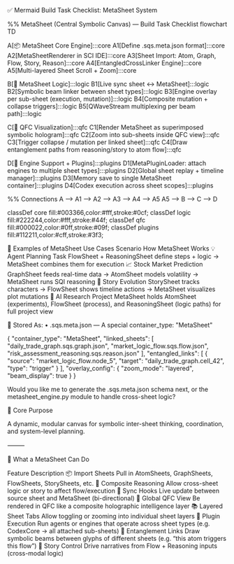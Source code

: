 ✅ Mermaid Build Task Checklist: MetaSheet System

%% MetaSheet (Central Symbolic Canvas) — Build Task Checklist
flowchart TD

A[📦 MetaSheet Core Engine]:::core
A1[Define .sqs.meta.json format]:::core
A2[MetaSheetRenderer in SCI IDE]:::core
A3[Sheet Import: Atom, Graph, Flow, Story, Reason]:::core
A4[EntangledCrossLinker Engine]:::core
A5[Multi-layered Sheet Scroll + Zoom]:::core

B[🧠 MetaSheet Logic]:::logic
B1[Live sync sheet ↔ MetaSheet]:::logic
B2[Symbolic beam linker between sheet types]:::logic
B3[Engine overlay per sub-sheet (execution, mutation)]:::logic
B4[Composite mutation + collapse triggers]:::logic
B5[QWaveStream multiplexing per beam path]:::logic

C[🌌 QFC Visualization]:::qfc
C1[Render MetaSheet as superimposed symbolic hologram]:::qfc
C2[Zoom into sub-sheets inside QFC view]:::qfc
C3[Trigger collapse / mutation per linked sheet]:::qfc
C4[Draw entanglement paths from reasoning/story to atom flow]:::qfc

D[🔧 Engine Support + Plugins]:::plugins
D1[MetaPluginLoader: attach engines to multiple sheet types]:::plugins
D2[Global sheet replay + timeline manager]:::plugins
D3[Memory save to single MetaSheet container]:::plugins
D4[Codex execution across sheet scopes]:::plugins

%% Connections
A --> A1 --> A2 --> A3 --> A4 --> A5
A5 --> B --> C --> D

classDef core fill:#003366,color:#fff,stroke:#0cf;
classDef logic fill:#222244,color:#fff,stroke:#44f;
classDef qfc fill:#000022,color:#0ff,stroke:#09f;
classDef plugins fill:#112211,color:#cff,stroke:#3f3;

🧠 Examples of MetaSheet Use Cases
Scenario
How MetaSheet Works
💡 Agent Planning Task
FlowSheet + ReasoningSheet define steps + logic → MetaSheet combines them for execution
📈 Stock Market Prediction
GraphSheet feeds real-time data → AtomSheet models volatility → MetaSheet runs SQI reasoning
📖 Story Evolution
StorySheet tracks characters → FlowSheet shows timeline actions → MetaSheet visualizes plot mutations
🔬 AI Research Project
MetaSheet holds AtomSheet (experiments), FlowSheet (process), and ReasoningSheet (logic paths) for full project view


📁 Stored As:
	•	.sqs.meta.json — A special container_type: "MetaSheet"

{
  "container_type": "MetaSheet",
  "linked_sheets": [
    "daily_trade_graph.sqs.graph.json",
    "market_logic_flow.sqs.flow.json",
    "risk_assessment_reasoning.sqs.reason.json"
  ],
  "entangled_links": [
    {
      "source": "market_logic_flow.node_5",
      "target": "daily_trade_graph.cell_42",
      "type": "trigger"
    }
  ],
  "overlay_config": {
    "zoom_mode": "layered",
    "beam_display": true
  }
}

Would you like me to generate the .sqs.meta.json schema next, or the metasheet_engine.py module to handle cross-sheet logic?


📐 Core Purpose

A dynamic, modular canvas for symbolic inter-sheet thinking, coordination, and system-level planning.

⸻

🔧 What a MetaSheet Can Do

Feature
Description
📦 Import Sheets
Pull in AtomSheets, GraphSheets, FlowSheets, StorySheets, etc.
🧠 Composite Reasoning
Allow cross-sheet logic or story to affect flow/execution
🔄 Sync Hooks
Live update between source sheet and MetaSheet (bi-directional)
🌌 Global QFC View
Be rendered in QFC like a composite holographic intelligence layer
📚 Layered Sheet Tabs
Allow toggling or zooming into individual sheet layers
🧩 Plugin Execution
Run agents or engines that operate across sheet types (e.g. CodexCore → all attached sub-sheets)
🧬 Entanglement Links
Draw symbolic beams between glyphs of different sheets (e.g. “this atom triggers this flow”)
📜 Story Control
Drive narratives from Flow + Reasoning inputs (cross-modal logic)


